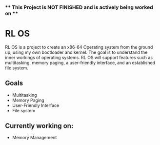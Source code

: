 ### ** This Project is NOT FINISHED and is actively being worked on **

# RL OS
RL OS is a project to create an x86-64 Operating system from the ground up, using my own bootloader and kernel.
The goal is to understand the inner workings of operating systems.
RL OS will support features such as multitasking, memory paging, a user-friendly interface, and an established file system.

## Goals
- Multitasking
- Memory Paging
- User-Friendly Interface
- File system

## Currently working on:
- Memory Management
